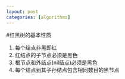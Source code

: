 ```yaml
---
layout: post
categories: [algorithms]
---
```

#红黑树的基本性质
1. 每个结点非黑即红
2. 红结点的子节点必须是黑色
3. 根节点和外结点(nil结点)必须是黑色
4. 每个结点到其子孙结点包含相同数目的黑节点


